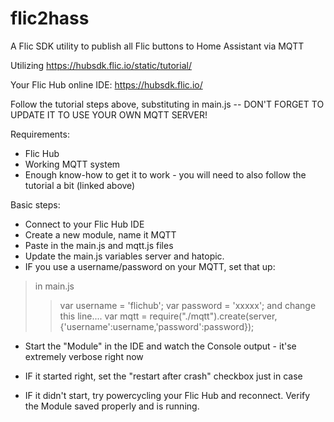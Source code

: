 # flic2hass
A Flic SDK utility to publish all Flic buttons to Home Assistant via MQTT

Utilizing https://hubsdk.flic.io/static/tutorial/

Your Flic Hub online IDE: https://hubsdk.flic.io/

Follow the tutorial steps above, substituting in main.js -- DON'T FORGET TO UPDATE IT TO USE YOUR OWN MQTT SERVER!

Requirements:
* Flic Hub
* Working MQTT system
* Enough know-how to get it to work - you will need to also follow the tutorial a bit (linked above)

Basic steps:
* Connect to your Flic Hub IDE
* Create a new module, name it MQTT
* Paste in the main.js and mqtt.js files
* Update the main.js variables server and hatopic.
* IF you use a username/password on your MQTT, set that up:
> in main.js
>> var username = 'flichub';
>> var password = 'xxxxx';
> and change this line....
>> var mqtt = require("./mqtt").create(server,{'username':username,'password':password});

* Start the "Module" in the IDE and watch the Console output - it'se extremely verbose right now

* IF it started right, set the "restart after crash" checkbox just in case

* IF it didn't start, try powercycling your Flic Hub and reconnect. Verify the Module saved properly and is running.
